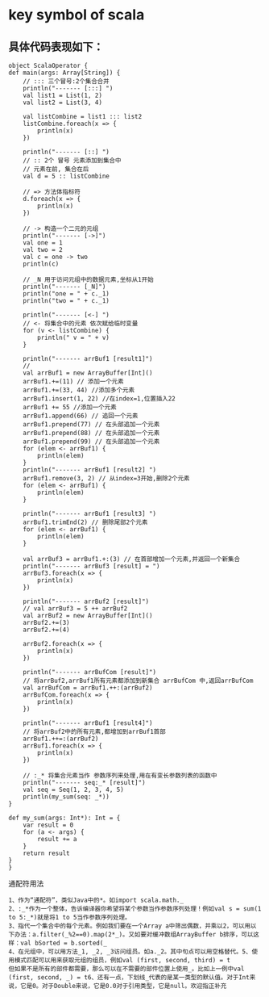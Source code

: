 key symbol of scala
==

具体代码表现如下：
---


    object ScalaOperator {
    def main(args: Array[String]) {
        // ::: 三个冒号:2个集合合并
        println("------- [:::] ")
        val list1 = List(1, 2)
        val list2 = List(3, 4)

        val listCombine = list1 ::: list2
        listCombine.foreach(x => {
            println(x)
        })

        println("------- [::] ")
        // :: 2个 冒号 元素添加到集合中
        // 元素在前, 集合在后
        val d = 5 :: listCombine

        // => 方法体指标符
        d.foreach(x => {
            println(x)
        })

        // -> 构造一个二元的元组
        println("------- [->]")
        val one = 1
        val two = 2
        val c = one -> two
        println(c)

        // _N 用于访问元组中的数据元素,坐标从1开始
        println("------- [_N]")
        println("one = " + c._1)
        println("two = " + c._1)

        println("------- [<-] ")
        // <- 将集合中的元素 依次赋给临时变量
        for (v <- listCombine) {
            println(" v = " + v)
        }

        println("------- arrBuf1 [result1]")
        //
        val arrBuf1 = new ArrayBuffer[Int]()
        arrBuf1.+=(11) // 添加一个元素
        arrBuf1.+=(33, 44) //添加多个元素
        arrBuf1.insert(1, 22) //在index=1,位置插入22
        arrBuf1 += 55 //添加一个元素
        arrBuf1.append(66) // 追回一个元素
        arrBuf1.prepend(77) // 在头部追加一个元素
        arrBuf1.prepend(88) // 在头部追加一个元素
        arrBuf1.prepend(99) // 在头部追加一个元素
        for (elem <- arrBuf1) {
            println(elem)
        }
        println("------- arrBuf1 [result2] ")
        arrBuf1.remove(3, 2) // 从index=3开始,删除2个元素
        for (elem <- arrBuf1) {
            println(elem)
        }

        println("------- arrBuf1 [result3] ")
        arrBuf1.trimEnd(2) // 删除尾部2个元素
        for (elem <- arrBuf1) {
            println(elem)
        }

        val arrBuf3 = arrBuf1.+:(3) // 在首部增加一个元素,并返回一个新集合
        println("------- arrBuf3 [result] = ")
        arrBuf3.foreach(x => {
            println(x)
        })

        println("------- arrBuf2 [result]")
        // val arrBuf3 = 5 ++ arrBuf2
        val arrBuf2 = new ArrayBuffer[Int]()
        arrBuf2.+=(3)
        arrBuf2.+=(4)

        arrBuf2.foreach(x => {
            println(x)
        })

        println("------- arrBufCom [result]")
        // 将arrBuf2,arrBuf1所有元素都添加到新集合 arrBufCom 中,返回arrBufCom
        val arrBufCom = arrBuf1.++:(arrBuf2)
        arrBufCom.foreach(x => {
            println(x)
        })

        println("------- arrBuf1 [result4]")
        // 将arrBuf2中的所有元素,都增加到arrBuf1首部
        arrBuf1.++=:(arrBuf2)
        arrBuf1.foreach(x => {
            println(x)
        })

        // :_* 将集合元素当作 参数序列来处理,用在有变长参数列表的函数中
        println("------- seq:_* [result]")
        val seq = Seq(1, 2, 3, 4, 5)
        println(my_sum(seq: _*))
    }

    def my_sum(args: Int*): Int = {
        var result = 0
        for (a <- args) {
            result += a
        }
        return result
    }
    }
通配符用法

    1、作为“通配符”，类似Java中的*。如import scala.math._
    2、:_*作为一个整体，告诉编译器你希望将某个参数当作参数序列处理！例如val s = sum(1 to 5:_*)就是将1 to 5当作参数序列处理。
    3、指代一个集合中的每个元素。例如我们要在一个Array a中筛出偶数，并乘以2，可以用以下办法：a.filter(_%2==0).map(2*_)。又如要对缓冲数组ArrayBuffer b排序，可以这样：val bSorted = b.sorted(_
    4、在元组中，可以用方法_1, _2, _3访问组员。如a._2。其中句点可以用空格替代。5、使用模式匹配可以用来获取元组的组员，例如val (first, second, third) = t
    但如果不是所有的部件都需要，那么可以在不需要的部件位置上使用_。比如上一例中val (first, second, _) = t6、还有一点，下划线_代表的是某一类型的默认值。对于Int来说，它是0。对于Double来说，它是0.0对于引用类型，它是null。欢迎指正补充

